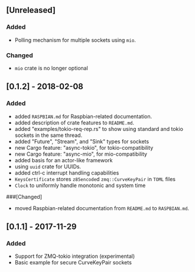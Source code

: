 ## [Unreleased]
### Added
- Polling mechanism for multiple sockets using `mio`.

### Changed
- `mio` crate is no longer optional

## [0.1.2] - 2018-02-08
### Added
- added `RASPBIAN.md` for Raspbian-related documentation.
- added description of crate features to `README.md`.
- added "examples/tokio-req-rep.rs" to show using standard and tokio sockets in the same thread.
- added "Future", "Stream", and "Sink" types for sockets
- new Cargo feature: "async-tokio", for tokio-compatibility
- new Cargo feature: "async-mio", for mio-compatibility
- added basis for an actor-like framework
- using `uuid` crate for UUIDs.
- added ctrl-c interrupt handling capabilities
- `KeysCertificate` stores `z85encode`d `zmq::CurveKeyPair` in `TOML` files
- `Clock` to uniformly handle monotonic and system time

###[Changed]
- moved Raspbian-related documentation from `README.md` to `RASPBIAN.md`.

## [0.1.1] - 2017-11-29
### Added
- Support for ZMQ-tokio integration (experimental)
- Basic example for secure CurveKeyPair sockets

